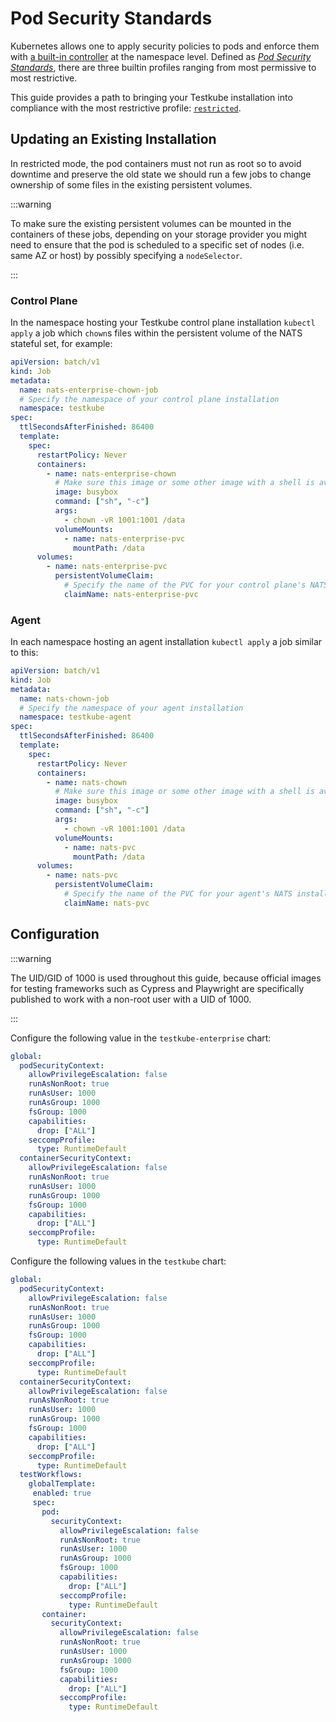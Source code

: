 # Pod Security Standards

Kubernetes allows one to apply security policies to pods and enforce them with
[a built-in
controller](https://kubernetes.io/docs/concepts/security/pod-security-admission/)
at the namespace level. Defined as [*Pod Security
Standards*](https://kubernetes.io/docs/concepts/security/pod-security-standards/),
there are three builtin profiles ranging from most permissive to most
restrictive.

This guide provides a path to bringing your Testkube installation
into compliance with the most restrictive profile:
[`restricted`](https://kubernetes.io/docs/concepts/security/pod-security-standards/#restricted).

## Updating an Existing Installation

In restricted mode, the pod containers must not run as root so to avoid downtime
and preserve the old state we should run a few jobs to change ownership of some
files in the existing persistent volumes.

:::warning

To make sure the existing persistent volumes can be mounted in the containers of
these jobs, depending on your storage provider you might need to ensure that the
pod is scheduled to a specific set of nodes (i.e. same AZ or host) by possibly
specifying a `nodeSelector`.

:::


### Control Plane

In the namespace hosting your Testkube control plane installation `kubectl apply`
a job which `chown`s files within the persistent volume of the NATS stateful
set, for example:

```yaml {5-6,14-15,24-25}
apiVersion: batch/v1
kind: Job
metadata:
  name: nats-enterprise-chown-job
  # Specify the namespace of your control plane installation
  namespace: testkube
spec:
  ttlSecondsAfterFinished: 86400
  template:
    spec:
      restartPolicy: Never
      containers:
        - name: nats-enterprise-chown
          # Make sure this image or some other image with a shell is available in your private image registry
          image: busybox
          command: ["sh", "-c"]
          args:
            - chown -vR 1001:1001 /data
          volumeMounts:
            - name: nats-enterprise-pvc
              mountPath: /data
      volumes:
        - name: nats-enterprise-pvc
          persistentVolumeClaim:
            # Specify the name of the PVC for your control plane's NATS installation
            claimName: nats-enterprise-pvc
```

### Agent

In each namespace hosting an agent installation `kubectl apply` a job similar to
this:

```yaml {5-6,14-15,24-25}
apiVersion: batch/v1
kind: Job
metadata:
  name: nats-chown-job
  # Specify the namespace of your agent installation
  namespace: testkube-agent
spec:
  ttlSecondsAfterFinished: 86400
  template:
    spec:
      restartPolicy: Never
      containers:
        - name: nats-chown
          # Make sure this image or some other image with a shell is available in your private image registry
          image: busybox
          command: ["sh", "-c"]
          args:
            - chown -vR 1001:1001 /data
          volumeMounts:
            - name: nats-pvc
              mountPath: /data
      volumes:
        - name: nats-pvc
          persistentVolumeClaim:
            # Specify the name of the PVC for your agent's NATS installation
            claimName: nats-pvc
```

## Configuration

:::warning

The UID/GID of 1000 is used throughout this guide, because official images for
testing frameworks such as Cypress and Playwright are specifically published to
work with a non-root user with a UID of 1000.

:::

Configure the following value in the `testkube-enterprise` chart:

```yaml
global:
  podSecurityContext:
    allowPrivilegeEscalation: false
    runAsNonRoot: true
    runAsUser: 1000
    runAsGroup: 1000
    fsGroup: 1000
    capabilities:
      drop: ["ALL"]
    seccompProfile:
      type: RuntimeDefault
  containerSecurityContext:
    allowPrivilegeEscalation: false
    runAsNonRoot: true
    runAsUser: 1000
    runAsGroup: 1000
    fsGroup: 1000
    capabilities:
      drop: ["ALL"]
    seccompProfile:
      type: RuntimeDefault
```

Configure the following values in the `testkube` chart:

```yaml
global:
  podSecurityContext:
    allowPrivilegeEscalation: false
    runAsNonRoot: true
    runAsUser: 1000
    runAsGroup: 1000
    fsGroup: 1000
    capabilities:
      drop: ["ALL"]
    seccompProfile:
      type: RuntimeDefault
  containerSecurityContext:
    allowPrivilegeEscalation: false
    runAsNonRoot: true
    runAsUser: 1000
    runAsGroup: 1000
    fsGroup: 1000
    capabilities:
      drop: ["ALL"]
    seccompProfile:
      type: RuntimeDefault
  testWorkflows:
    globalTemplate:
     enabled: true
     spec:
       pod:
         securityContext:
           allowPrivilegeEscalation: false
           runAsNonRoot: true
           runAsUser: 1000
           runAsGroup: 1000
           fsGroup: 1000
           capabilities:
             drop: ["ALL"]
           seccompProfile:
             type: RuntimeDefault
       container:
         securityContext:
           allowPrivilegeEscalation: false
           runAsNonRoot: true
           runAsUser: 1000
           runAsGroup: 1000
           fsGroup: 1000
           capabilities:
             drop: ["ALL"]
           seccompProfile:
             type: RuntimeDefault
```
